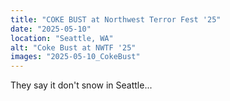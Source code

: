 ```yaml
---
title: "COKE BUST at Northwest Terror Fest '25"
date: "2025-05-10"
location: "Seattle, WA"
alt: "Coke Bust at NWTF '25"
images: "2025-05-10_CokeBust"
---
```


They say it don't snow in Seattle...